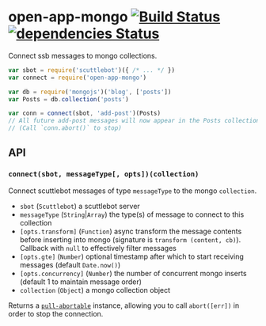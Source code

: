 # open-app-mongo [![Build Status](https://travis-ci.org/open-app/open-app-mongo.svg?branch=master)](https://travis-ci.org/open-app/open-app-mongo) [![dependencies Status](https://david-dm.org/open-app/open-app-mongo/status.svg)](https://david-dm.org/open-app/open-app-mongo)

Connect ssb messages to mongo collections.

```js
var sbot = require('scuttlebot')({ /* ... */ })
var connect = require('open-app-mongo')

var db = require('mongojs')('blog', ['posts'])
var Posts = db.collection('posts')

var conn = connect(sbot, 'add-post')(Posts)
// All future add-post messages will now appear in the Posts collection
// (Call `conn.abort()` to stop)
```

## API

### `connect(sbot, messageType[, opts])(collection)`

Connect scuttlebot messages of type `messageType` to the mongo `collection`.

* `sbot` (`Scuttlebot`) a scuttlebot server
* `messageType` (`String`|`Array`) the type(s) of message to connect to this collection
* `[opts.transform]` (`Function`) async transform the message contents before inserting into mongo (signature is `transform (content, cb)`). Callback with `null` to effectively filter messages
* `[opts.gte]` (`Number`) optional timestamp after which to start receiving messages (default `Date.now()`)
* `[opts.concurrency]` (`Number`) the number of concurrent mongo inserts (default 1 to maintain message order)
* `collection` (`Object`) a mongo collection object

Returns a [`pull-abortable`](https://pull-stream.github.io/#pull-abortable) instance, allowing you to call `abort([err])` in order to stop the connection.